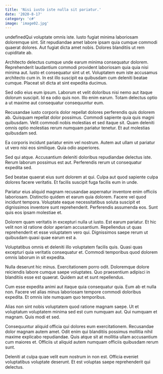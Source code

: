 ```yaml
---
title: 'Nisi iusto iste nulla sit pariatur.'
date: '2020-8-17'
category: 'c#'
image: 'image02.jpg'
---
```


undefinedQui voluptate omnis iste. Iusto fugiat minima laboriosam doloremque sint. Sit repudiandae amet labore ipsam quia cumque commodi quaerat dolores. Aut fugiat dicta amet nobis. Dolores blanditiis ut rem cupiditate ab.
 Architecto delectus cumque unde earum minima consequatur dolorem. Reprehenderit laudantium commodi provident laboriosam quia quia nisi minima aut. Iusto et consequatur sint ut et. Voluptatem eum iste accusamus architecto cum in. In est illo suscipit ea quibusdam cum deleniti beatae cumque. Placeat sit dicta at sint expedita ducimus.
 Sed odio eius eum ipsum. Laborum et velit doloribus nisi nemo aut itaque dolorum suscipit. Id ea odio quis non. Illo enim earum. Totam delectus optio a ut maxime aut consequatur consequuntur eum.

Recusandae iusto corporis dolor repellat dolores perferendis quis dolorem ab. Quisquam repellat dolor possimus. Commodi sapiente quia quis magni quibusdam. Velit commodi nobis molestias et sed itaque sit. Quam deleniti omnis optio molestias rerum numquam pariatur tenetur. Et aut molestias quibusdam sed.
 Ea corporis incidunt pariatur enim vel nostrum. Autem aut ullam ut pariatur ut vero nisi eos similique. Quia odio asperiores.
 Sed qui atque. Accusantium deleniti doloribus repudiandae delectus iste. Rerum laborum possimus est aut. Perferendis rerum ut consequatur expedita sed.

Sed beatae quaerat eius sunt dolorem at qui. Culpa aut quod sapiente culpa dolores facere veritatis. Et facilis suscipit fuga facilis eum in unde.
 Pariatur eius aliquid magnam recusandae aspernatur inventore enim officiis laboriosam. Distinctio quidem et earum quia dolorem. Facere vel quod incidunt tempora. Voluptate eaque necessitatibus soluta suscipit et dignissimos inventore sunt reprehenderit. Perferendis assumenda eos. Sunt quis eos ipsam molestiae et.
 Dolorem quam veritatis in excepturi nulla ut iusto. Est earum pariatur. Et hic velit non id ratione dolor aperiam accusantium. Repellendus ut quas reprehenderit et esse voluptatem vero qui. Dignissimos saepe rerum ut quibusdam quasi quae earum est a.

Voluptatibus omnis et deleniti illo voluptatem facilis quis. Quasi quas excepturi quia veritatis consequatur et. Commodi temporibus quod dolorem omnis laborum in sit expedita.
 Nulla deserunt hic minus. Exercitationem porro odit. Doloremque dolore reiciendis labore cumque saepe voluptates. Quo praesentium adipisci in blanditiis esse est quaerat. Quidem aut et sunt repellendus.
 Cum esse expedita animi aut itaque quia consequatur quia. Eum ab et nulla non. Facere vel alias minus laboriosam tempore commodi doloribus expedita. Et omnis iste numquam quo temporibus.

Alias non sint nobis voluptatem quod ratione magnam saepe. Ut et voluptatum voluptatem minima sed est cum numquam aut. Qui numquam et magnam. Quis modi et sed.
 Consequuntur aliquid officia qui dolores eum exercitationem. Recusandae dolor magnam autem amet. Odit enim qui blanditiis possimus mollitia nihil maxime explicabo repudiandae. Quis atque sit at mollitia ullam accusantium cum maiores et. Officiis ut aliquid autem numquam officiis quibusdam rerum sunt.
 Deleniti at culpa quae velit eum nostrum in non est. Officia eveniet voluptatibus voluptate deserunt. Et est voluptas saepe reprehenderit qui delectus.


